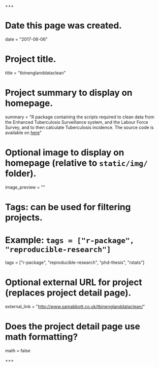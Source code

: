 +++
# Date this page was created.
date = "2017-06-06"

# Project title.
title = "tbinenglanddataclean"

# Project summary to display on homepage.
summary = "R package containing the scripts required to clean data from the Enhanced Tuberculosis Surveillance system, and the Labour Force Survey, and to then calculate Tuberculosis incidence. The source code is available on [here](https://github.com/seabbs/tbinenglanddataclean)"

# Optional image to display on homepage (relative to `static/img/` folder).
image_preview = ""

# Tags: can be used for filtering projects.
# Example: `tags = ["r-package", "reproducible-research"]`
tags = ["r-package", "reproducible-research", "phd-thesis", "rstats"]

# Optional external URL for project (replaces project detail page).
external_link = "http://www.samabbott.co.uk/tbinenglanddataclean/"

# Does the project detail page use math formatting?
math = false

+++

